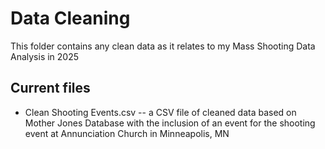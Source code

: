 # Data Cleaning
This folder contains any clean data as it relates to my Mass Shooting Data Analysis in 2025

## Current files
* Clean Shooting Events.csv -- a CSV file of cleaned data based on Mother Jones Database with the inclusion of an event for the shooting event at Annunciation Church in Minneapolis, MN
